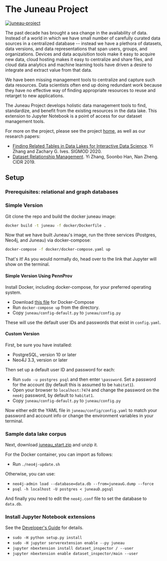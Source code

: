 # The Juneau Project

[![juneau-project](https://circleci.com/gh/juneau-project/juneau.svg?style=shield)](https://app.circleci.com/pipelines/github/juneau-project)
 
The past decade has brought a sea change in the availability of data. Instead of a world in which we have small number 
of carefully curated data sources in a centralized database -- instead we have a plethora of datasets, data versions, 
and data representations that span users, groups, and organizations. Devices and data acquisition tools make it easy to 
acquire new data, cloud hosting makes it easy to centralize and share files, and cloud data analytics and machine learning
 tools have driven a desire to integrate and extract value from that data.

We have been missing management tools to centralize and capture such data resources. Data scientists often end up doing
 redundant work because they have no effective way of finding appropriate resources to reuse and retarget to new applications.

The Juneau Project develops holistic data management tools to find, standardize, and benefit from the existing resources
 in the data lake.  This extension to Jupyter Notebook is a point of access for our dataset management tools. 

For more on the project, please see the project
[home](https://dbappserv.cis.upenn.edu/home/?q=node/259), as well as our research papers:

* [Finding Related Tables in Data Lakes for Interactive Data Science](https://www.cis.upenn.edu/~zives/research/Finding_Related_Tables_in_Data_Lakes_for_Interactive_Data_Science.pdf). Yi Zhang and Zachary G. Ives. SIGMOD 2020.
* [Dataset Relationship Management](http://cidrdb.org/cidr2019/papers/p55-ives-cidr19.pdf). Yi Zhang, Soonbo Han, Nan Zheng. CIDR 2019.

## Setup

### Prerequisites: relational and graph databases

### Simple Version

Git clone the repo and build the docker juneau image:

```bash
docker build -t juneau -f docker/Dockerfile .
```

Now that we have built Juneau's image, run the three services (Postgres, Neo4j, and Juneau) via
docker-compose:

```bash
docker-compose -f docker/docker-compose.yaml up
```

That's it! As you would normally do, head over to the link that Jupyter will show on the terminal.


#### Simple Version Using PennProv

Install Docker, including docker-compose, for your preferred operating system.

* Download [this file](https://bitbucket.org/penndb/pennprov/raw/f6fa02fdebdd1bf99a6abc25f56b9dcaf4d28e26/docker-container/docker-compose.yml) for Docker-Compose
* Run `docker-compose up` from the directory.
* Copy `juneau/config-default.py` to `juneau/config.py`

These will use the default user IDs and passwords that exist in `config.yaml`.

#### Custom Version

First, be sure you have installed:

* PostgreSQL, version 10 or later
* Neo4J 3.3, version or later

Then set up a default user ID and password for each: 

* Run `sudo -u postgres psql` and then enter `\password`.  Set a password for the account (by default this is assumed to be `habitat1`).
* Open your browser to `localhost:7474` and change the password on the `neo4j` password, by default to `habitat1`.
* Copy `juneau/config-default.py` to `juneau/config.py` 

Now either edit the YAML file in `juneau/config/config.yaml` to match your password and account info or
change the environment variables in your terminal.

### Sample data lake corpus

Next, download [juneau_start.zip](https://slack-files.com/T239LE4BH-F017E751CR2-dc5d4c5c86) and unzip it.

For the Docker container, you can import as follows:
* Run `./neo4j-update.sh`

Otherwise, you can use:
* `neo4j-admin load --database=data.db --from=juneauG.dump --force`
* `psql -h localhost -U postgres < juneauD.pgsql`

And finally you need to edit the `neo4j.conf` file to set the database
to `data.db`.

### Install Jupyter Notebook extensions

See the [Developer's Guide](docs/Developers.md) for details.

* `sudo -H python setup.py install`
* `sudo -H jupyter serverextension enable --py juneau`
* `jupyter nbextension install dataset_inspector / --user`
* `jupyter nbextension enable dataset_inspector/main --user`
